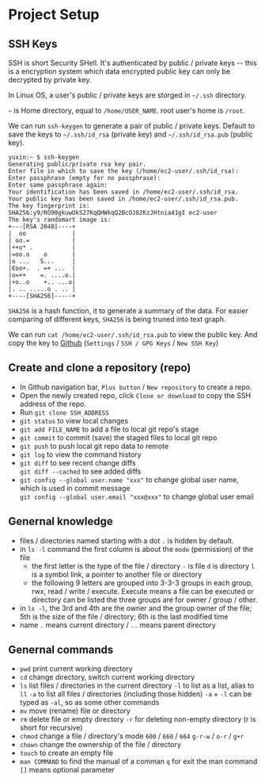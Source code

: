 # Project Setup

## SSH Keys

SSH is short Security SHell. It's authenticated by public / private keys -- this is a encryption system which data encrypted public key can only be decrypted by private key.

In Linux OS, a user's public / private keys are storged in `~/.ssh` directory.

`~` is Home directory, equal to `/home/USER_NAME`. root user's home is `/root`.

We can run `ssh-keygen` to generate a pair of public / private keys. Default to save the keys to `~/.ssh/id_rsa` (private key) and `~/.ssh/id_rsa.pub` (public key).

```
yuxin:~ $ ssh-keygen
Generating public/private rsa key pair.
Enter file in which to save the key (/home/ec2-user/.ssh/id_rsa): 
Enter passphrase (empty for no passphrase): 
Enter same passphrase again: 
Your identification has been saved in /home/ec2-user/.ssh/id_rsa.
Your public key has been saved in /home/ec2-user/.ssh/id_rsa.pub.
The key fingerprint is:
SHA256:y9/RO90gkuwOkS27KqQHWkqQ2BcOJ82KzJHtnia41gI ec2-user
The key's randomart image is:
+---[RSA 2048]----+
|  oo             |
| oo.=            |
|++o* .           |
|=oo.o    o       |
|o ...   S...     |
|Eoo+.  . =+ ...  |
|o=++    =. ....o.|
|+o..o    +.. ...o|
|. .. .....o . .. |
+----[SHA256]-----+
```

`SHA256` is a hash function, it to generate a summary of the data. For easier comparing of different keys, `SHA256` is being truned into text graph.

We can run `cat /home/ec2-user/.ssh/id_rsa.pub` to view the public key. And copy the key to [Github](https://github.com/settings/ssh/new) (`Settings` / `SSH / GPG Keys` / `New SSH Key`)


## Create and clone a repository (repo)

- In Github navigation bar, `Plus button` / `New repository` to create a repo.
- Open the newly created repo, click `Clone or download` to copy the SSH address of the repo.
- Run `git clone SSH_ADDRESS`
- `git status` to view local changes
- `git add FILE_NAME` to add a file to local git repo's stage
- `git commit` to commit (save) the staged files to local git repo
- `git push` to push local git repo data to remote
- `git log` to view the command history
- `git diff` to see recent change diffs <br>
  `git diff --cached` to see added diffs
- `git config --global user.name "xxx"` to change global user name, which is used in commit message <br>
  `git config --global user.email "xxx@xxx"` to change global user email  

## Genernal knowledge

- files / directories named starting with a dot `.` is hidden by default.
- in `ls -l` command the first column is about the `mode` (permission) of the file 
  - the first letter is the type of the file / directory
    `-` is file
    `d` is directory
    `l` is a symbol link, a pointer to another file or directory
  - the following 9 letters are grouped into 3-3-3 groups
    in each group, rwx, read / write / execute. Execute means a file can be executed or directory can be listed
    the three groups are for owner / group / other.
- in `ls -l`, the 3rd and 4th are the owner and the group owner of the file; 5th is the size of the file / directory; 6th is the last modified time
- name `.` means current directory / `..` means parent directory


## Genernal commands

- `pwd` print current working directory
- `cd` change directory, switch current working directory
- `ls` list files / directories in the current directory
  `-l` to list as a list, alias to `ll`
  `-a` to list all files / directories (including those hidden)
  `-a` + `-l` can be typed as `-al`, so as some other commands
- `mv` move (rename) file or directory
- `rm` delete file or empty directory
  `-r` for deleting non-empty directory (r is short for recursive)
- `chmod` change a file / directory's mode
  `600` / `660` / `664`
  `g-r-w` / `o-r` / `g+r`
- `chown` change the ownership of the file / directory
- `touch` to create an empty file
- `man COMMAND` to find the manual of a comman
  `q` for exit the man command
  `[]` means optional parameter